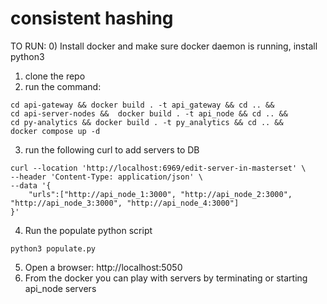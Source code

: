 # consistent hashing
TO RUN:
0) Install docker and make sure docker daemon is running, install python3
1) clone the repo 
2) run the command: 
```
cd api-gateway && docker build . -t api_gateway && cd .. && 
cd api-server-nodes &&  docker build . -t api_node && cd .. && 
cd py-analytics && docker build . -t py_analytics && cd .. &&  
docker compose up -d
```

3) run the following curl to add servers to DB
```
curl --location 'http://localhost:6969/edit-server-in-masterset' \
--header 'Content-Type: application/json' \
--data '{
    "urls":["http://api_node_1:3000", "http://api_node_2:3000", "http://api_node_3:3000", "http://api_node_4:3000"]
}'
```
4) Run the populate python script
```
python3 populate.py
```
5) Open a browser: http://localhost:5050
6) From the docker you can play with servers by terminating or starting api_node servers


